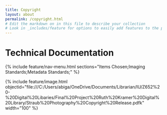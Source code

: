 ```yaml
---
title: Copyright
layout: about
permalink: /copyright.html
# Edit the markdown on in this file to describe your collection
# Look in _includes/feature for options to easily add features to the page
---
```

# Technical Documentation
{% include feature/nav-menu.html sections="Items Chosen;Imaging Standards;Metadata Standards;" %}

{% include feature/image.html objectid="file:///C:/Users/abiga/OneDrive/Documents/Librarian/IU/Z652%20-%20Digital%20Libaries/Final%20Project%20Ruth%20Kramer%20Digital%20Library/Straub%20Photography%20Copyright%20Release.pdfk" width="100" %}


